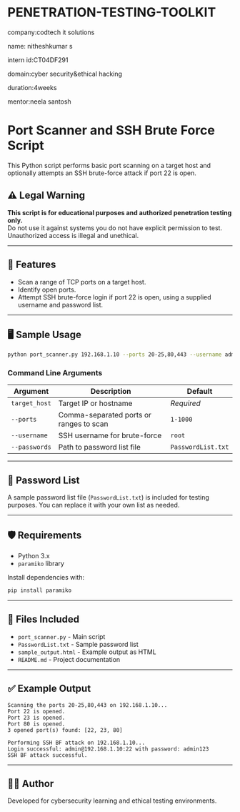 # PENETRATION-TESTING-TOOLKIT

company:codtech it solutions

name: nitheshkumar s

intern id:CT04DF291

domain:cyber security&ethical hacking

duration:4weeks

mentor:neela santosh


# Port Scanner and SSH Brute Force Script

This Python script performs basic port scanning on a target host and optionally attempts an SSH brute-force attack if port 22 is open.

## ⚠️ Legal Warning

**This script is for educational purposes and authorized penetration testing only.**  
Do not use it against systems you do not have explicit permission to test. Unauthorized access is illegal and unethical.

---

## 🔧 Features

- Scan a range of TCP ports on a target host.
- Identify open ports.
- Attempt SSH brute-force login if port 22 is open, using a supplied username and password list.

---

## 🖥 Sample Usage

```bash
python port_scanner.py 192.168.1.10 --ports 20-25,80,443 --username admin --passwords PasswordList.txt
```

### Command Line Arguments

| Argument        | Description                                  | Default             |
|-----------------|----------------------------------------------|---------------------|
| `target_host`   | Target IP or hostname                        | _Required_          |
| `--ports`       | Comma-separated ports or ranges to scan      | `1-1000`            |
| `--username`    | SSH username for brute-force                 | `root`              |
| `--passwords`   | Path to password list file                   | `PasswordList.txt`  |

---

## 📄 Password List

A sample password list file (`PasswordList.txt`) is included for testing purposes. You can replace it with your own list as needed.

---

## 🛡️ Requirements

- Python 3.x
- `paramiko` library

Install dependencies with:

```bash
pip install paramiko
```

---

## 📂 Files Included

- `port_scanner.py` - Main script
- `PasswordList.txt` - Sample password list
- `sample_output.html` - Example output as HTML
- `README.md` - Project documentation

---

## ✅ Example Output

```
Scanning the ports 20-25,80,443 on 192.168.1.10...
Port 22 is opened.
Port 23 is opened.
Port 80 is opened.
3 opened port(s) found: [22, 23, 80]

Performing SSH BF attack on 192.168.1.10...
Login successful: admin@192.168.1.10:22 with password: admin123
SSH BF attack successful.
```

---

## 👨‍💻 Author

Developed for cybersecurity learning and ethical testing environments.
